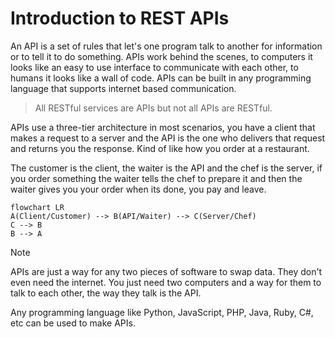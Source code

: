 # Introduction to REST APIs

An API is a set of rules that let's one program talk to another for information or to tell it to do something. APIs work behind the scenes, to computers it looks like an easy to use interface to communicate with each other, to humans it looks like a wall of code. APIs can be built in any programming language that supports internet based communication.

> All RESTful services are APIs but not all APIs are RESTful.

APIs use a three-tier architecture in most scenarios, you have a client that makes a request to a server and the API is the one who delivers that request and returns you the response. Kind of like how you order at a restaurant. 

The customer is the client, the waiter is the API and the chef is the server, if you order something the waiter tells the chef to prepare it and then the waiter gives you your order when its done, you pay and leave.

```mermaid
flowchart LR
A(Client/Customer) --> B(API/Waiter) --> C(Server/Chef)
C --> B 
B --> A
```

>[!NOTE]
>APIs are just a way for any two pieces of software to swap data. They don't even need the internet. You just need two computers and a way for them to talk to each other, the way they talk is the API. 
>
>Any programming language like Python, JavaScript, PHP, Java, Ruby, C#, etc can be used to make APIs.

